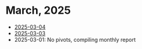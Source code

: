 # March, 2025

* [2025-03-04](04)
* [2025-03-03](03)
* 2025-03-01: No pivots, compiling monthly report
